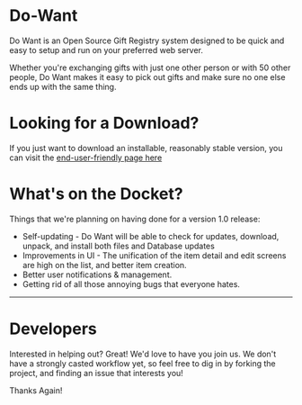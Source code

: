 Do-Want
=======

Do Want is an Open Source Gift Registry system designed to be quick and easy to setup and run on your preferred web
server. 

Whether you're exchanging gifts with just one other person or with 50 other people, Do Want makes it easy to pick out 
gifts and make sure no one else ends up with the same thing.

Looking for a Download?
=======================

If you just want to download an installable, reasonably stable version, you can visit the [end-user-friendly page here](http://aaroneiche.github.com/do-want/)

What's on the Docket?
=====================
Things that we're planning on having done for a version 1.0 release:
- Self-updating - Do Want will be able to check for updates, download, unpack, and install both files and Database updates
- Improvements in UI - The unification of the item detail and edit screens are high on the list, and better item creation.
- Better user notifications & management.
- Getting rid of all those annoying bugs that everyone hates.

----
Developers
==
Interested in helping out? Great! We'd love to have you join us. We don't have a strongly casted workflow yet, so feel 
free to dig in by forking the project, and finding an issue that interests you!


Thanks Again!
